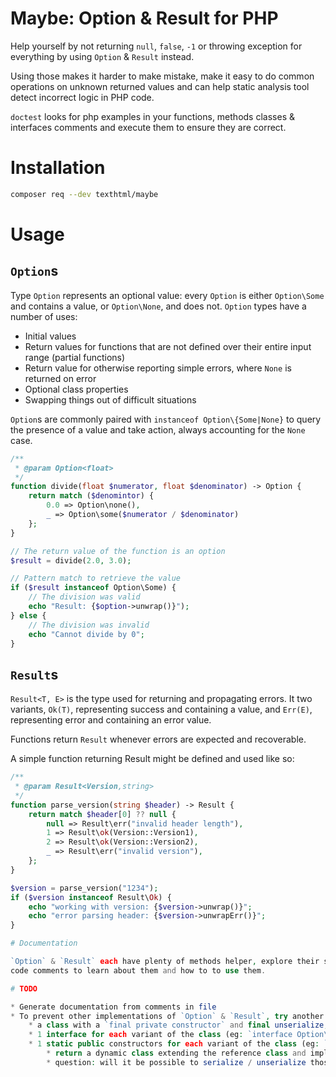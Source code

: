 # Maybe: Option & Result for PHP

Help yourself by not returning `null`, `false`, `-1` or throwing exception
for everything by using `Option` & `Result` instead.

Using those makes it harder to make mistake, make it easy to do common
operations on unknown returned values and can help static analysis tool detect
incorrect logic in PHP code.

`doctest` looks for php examples in your functions, methods classes & interfaces
comments and execute them to ensure they are correct.

# Installation

```sh
composer req --dev texthtml/maybe
```

# Usage

## `Option`s

Type `Option` represents an optional value: every `Option` is either
`Option\Some` and contains a value, or `Option\None`, and does not. `Option`
types have a number of uses:

* Initial values
* Return values for functions that are not defined over their entire input range (partial functions)
* Return value for otherwise reporting simple errors, where `None` is returned on error
* Optional class properties
* Swapping things out of difficult situations

`Option`s are commonly paired with `instanceof Option\{Some|None}` to query the
presence of a value and take action, always accounting for the `None` case.

```php
/**
 * @param Option<float>
 */
function divide(float $numerator, float $denominator) -> Option {
    return match ($denomintor) {
        0.0 => Option\none(),
        _ => Option\some($numerator / $denominator)
    };
}

// The return value of the function is an option
$result = divide(2.0, 3.0);

// Pattern match to retrieve the value
if ($result instanceof Option\Some) {
    // The division was valid
    echo "Result: {$option->unwrap()}");
} else {
    // The division was invalid
    echo "Cannot divide by 0";
}
```

## `Result`s

`Result<T, E>` is the type used for returning and propagating errors. It two
variants, `Ok(T)`, representing success and containing a value, and `Err(E)`,
representing error and containing an error value.

Functions return `Result` whenever errors are expected and recoverable.

A simple function returning Result might be defined and used like so:

```php
/**
 * @param Result<Version,string>
 */
function parse_version(string $header) -> Result {
    return match $header[0] ?? null {
        null => Result\err("invalid header length"),
        1 => Result\ok(Version::Version1),
        2 => Result\ok(Version::Version2),
        _ => Result\err("invalid version"),
    };
}

$version = parse_version("1234");
if ($version instanceof Result\Ok) {
    echo "working with version: {$version->unwrap()}";
    echo "error parsing header: {$version->unwrapErr()}";
}

# Documentation

`Option` & `Result` each have plenty of methods helper, explore their source
code comments to learn about them and how to to use them.

# TODO

* Generate documentation from comments in file
* To prevent other implementations of `Option` & `Result`, try another implementation with:
    * a class with a `final private constructor` and final unserialize, etc. methods (eg: `class Option`)
    * 1 interface for each variant of the class (eg: `interface Option\Some` & `interface Option\None`)
    * 1 static public constructors for each variant of the class (eg: `Option::Some($value)` & `Option::None()`
        * return a dynamic class extending the reference class and implementing the corresponding interface variant
        * question: will it be possible to serialize / unserialize those objects?
